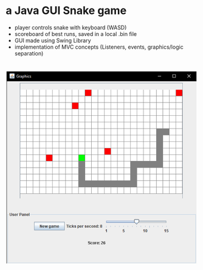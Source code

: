 # a Java GUI Snake game
- player controls snake with keyboard (WASD)
- scoreboard of best runs, saved in a local .bin file
- GUI made using Swing Library
- implementation of MVC concepts (Listeners, events, graphics/logic separation)

<h1 align="center">
  <div>
    <img width="500" src="https://raw.githubusercontent.com/MarosLodnipeguh/GUI-java-applications/master/GUI%20Project%204%20-%20Snake/snake.png" alt="" />
  </div>
</h1>
